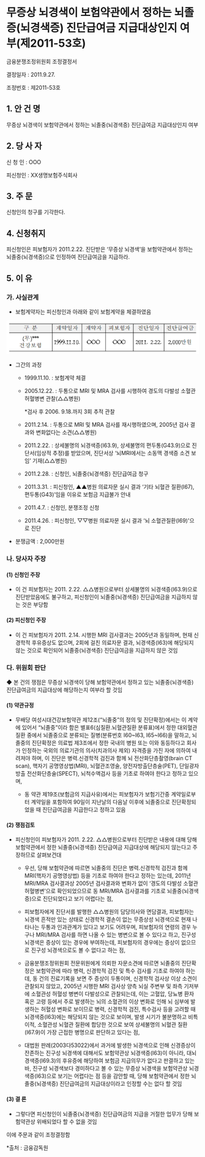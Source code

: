 # 무증상 뇌경색이 보험약관에서 정하는 뇌졸증(뇌경색증) 진단급여금 지급대상인지 여부(제2011-53호)

금융분쟁조정위원회 조정결정서 

결정일자 : 2011.9.27.

조정번호 : 제2011-53호

## 1. 안 건 명
무증상 뇌경색이 보험약관에서 정하는 뇌졸중(뇌경색증) 진단급여금 지급대상인지 여부

## 2. 당 사 자 

신 청 인  : OOO

피신청인  : XX생명보험주식회사

## 3. 주    문

신청인의 청구를 기각한다. 

## 4. 신청취지 

피신청인은 피보험자가 2011.2.22. 진단받은 ‘무증상 뇌경색’을 보험약관에서 정하는 뇌졸중(뇌경색증)으로 인정하여 진단급여금을 지급하라.
 
## 5. 이   유 

### 가. 사실관계
 
* 보험계약자는 피신청인과 아래와 같이 보험계약을 체결하였음

![alt image](https://raw.githubusercontent.com/aijinet/bodoc-claim-contents/master/contents/images/143_1.PNG)

<!--
구 분
계약일자
계약자
피보험자
진단일자
진단급여금
(무)***
건강보험
1999.11.10.
OOO
OOO 
2011. 2.22.
2,000만원
-->
 
* 그간의 과정

  * 1999.11.10. : 보험계약 체결
  * 2005.12.22. : 두통으로 MRI 및 MRA 검사를 시행하여 경도의 다발성 소혈관 허혈병변 관찰(△△병원)
  
    *검사 후 2006. 9.18.까지 3회 추적 관찰 
  
  * 2011.2.14. : 두통으로 MRI 및 MRA 검사를 재시행하였으며, 2005년 검사 결과와 변화없다는 소견(△△병원) 
  
  * 2011.2.22. : 상세불명의 뇌경색증(I63.9), 상세불명의 편두통(G43.9)으로 진단서(임상적 추정)를 받았으며, 진단서상 ‘뇌MRI에서는 소동맥 경색증 소견 보임’ 기재(△△병원)
  
  * 2011.2.28. : 신청인, 뇌졸중(뇌경색증) 진단급여금 청구 

  * 2011.3.31. : 피신청인, ▲▲병원 의료자문 실시 결과 ‘기타 뇌혈관 질환(I67), 편두통(G43)’임을 이유로 보험금 지급불가 안내

  * 2011.4.7. : 신청인, 분쟁조정 신청

  * 2011.4.26. : 피신청인, ▽▽병원 의료자문 실시 결과 ‘뇌 소혈관질환(I69)'으로 진단
   
* 분쟁금액 : 2,000만원

### 나. 당사자 주장 

#### (1) 신청인 주장 

* 이 건 피보험자는 2011. 2.22. △△병원으로부터 상세불명의 뇌경색증(I63.9)으로 진단받았음에도 불구하고, 피신청인이 뇌졸중(뇌경색증) 진단급여금을 지급하지 않는 것은 부당함 

#### (2) 피신청인 주장
* 이 건 피보험자가 2011. 2.14. 시행한 MRI 검사결과는 2005년과 동일하며, 현재 신경학적 후유증상도 없으며, 2회에 걸친 의료자문 결과, 뇌경색증(I63)에 해당되지 않는 것으로 확인되어 뇌졸중(뇌경색증) 진단급여금을 지급하지 않은 것임

### 다. 위원회 판단

◆ 본 건의 쟁점은 무증상 뇌경색이 당해 보험약관에서 정하고 있는 뇌졸중(뇌경색증) 진단급여금의 지급대상에 해당하는지 여부라 할 것임 

#### (1) 약관규정  

* 무배당 여성시대건강보험약관 제12조(“뇌졸중”의 정의 및 진단확정)에서는 이 계약에 있어서 “뇌졸중”이라 함은 별표6(심질환․뇌혈관질환 분류표)에서 정한 대외혈관 질환 중에서 뇌졸중으로 분류되는 질병(분류번호 I60~I63, I65~I66)을 말하고, 뇌졸중의 진단확정은 의료법 제3조에서 정한 국내의 병원 또는 이와 동등하다고 회사가 인정하는 국외의 의료기관의 의사(치과의사 제외) 자격증을 가진 자에 의하여 내려져야 하며, 이 진단은 병력․신경학적 검진과 함께 뇌 전산화단층촬영(brain CT scan), 핵자기 공명영상법(MRI), 뇌혈관조영술, 양전자방출단층술(PET), 단일광자방출 전산화단층술(SPECT), 뇌척수액검사 등을 기초로 하여야 한다고 정하고 있으며, 

  * 동 약관 제19조(보험금의 지급사유)에서는 피보험자가 보험기간중 계약일로부터 계약일을 포함하여 90일이 지난날의 다음날 이후에 뇌졸중으로 진단확정되었을 때 진단급여금을 지급한다고 정하고 있음
 
#### (2) 쟁점검토  

* 피신청인이 피보험자가 2011. 2.22. △△병원으로부터 진단받은 내용에 대해 당해 보험약관에서 정한 뇌졸중(뇌경색증) 진단급여금 지급대상에 해당되지 않는다고 주장하므로 살펴보건대

  * 우선, 당해 보험약관에 따르면 뇌졸중의 진단은 병력․신경학적 검진과 함께 MRI(핵자기 공명영상법) 등을 기초로 하여야 한다고 정하는 있는데, 2011년 MRI/MRA 검사결과상 2005년 검사결과와 변화가 없이 ‘경도의 다발성 소혈관 허혈병변’으로 확인되었으므로 동 MRI/MRA 검사결과를 기초로 뇌졸중(뇌경색증)으로 진단되었다고 보기 어렵다는 점,

  * 피보험자에게 진단서를 발행한 △△병원의 담당의사와 면담결과, 피보험자는 뇌경색 흔적만 있는 상태로 신경학적 결손이 없는 무증상성 뇌경색으로 현재 나타나는 두통과 인과관계가 있다고 보기도 어려우며, 피보험자의 연령의 경우 누구나 MRI/MRA 검사를 하면 나올 수 있는 병변으로 볼 수 있다고 하고, 진구성 뇌경색은 증상이 있는 경우에 부여하는데, 피보험자의 경우에는 증상이 없으므로 진구성 뇌경색으로도 볼 수 없다고 하는 점, 

  * 금융분쟁조정위원회 전문위원에게 의뢰한 자문소견에 따르면 뇌졸중의 진단확정은 보험약관에 따라 병력, 신경학적 검진 및 특수 검사를 기초로 하여야 하는데, 동 건의 진료기록을 보면 주 증상이 두통이며, 신경학적 검사상 이상 소견이 관찰되지 않았고, 2005년 시행한 MRI 검사상 양측 뇌실 주변부 및 좌측 기저부에 소혈관성 허혈성 병변이 다발성으로 관찰되는데, 이는 고혈압, 당뇨병 환자 혹은 고령 등에서 주로 발생하는 뇌의 소혈관의 이상 변화로 인해 뇌 심부에 발생하는 허혈성 변화로 보이므로 병력, 신경학적 검진, 특수검사 등을 고려할 때 뇌경색증(I63)에는 해당되지 않는 것으로 보이며, 발생 시기가 불분명하고 비특이적, 소혈관성 뇌혈관 질환에 합당한 것으로 보여 상세불명의 뇌혈관 질환(I67.9)이 가장 근접한 병명으로 판단하고 있다는 점, 

  * 대법원 판례(2003다53022)에서 과거에 발생한 뇌경색으로 인해 신경증상이 잔존하는 진구성 뇌경색에 대해서도 보험약관상 뇌경색증(I63)이 아니라, 대뇌경색증(I69.3)의 후유증에 해당하여 보험금 지급의무가 없다고 판결하고 있는바, 진구성 뇌경색보다 경미하다고 볼 수 있는 무증상 뇌경색을 보험약관상 뇌경색증(I63)으로 보기는 어렵다는 점 등을 감안할 때, 당해 보험약관에서 정한 뇌졸중(뇌경색증) 진단급여금의 지급대상이라고 인정할 수는 없다 할 것임
       

#### (3) 결 론   

* 그렇다면 피신청인이 뇌졸중(뇌경색증) 진단급여금의 지급을 거절한 업무가 당해 보험약관상 위배되었다 할 수 없을 것임

이에 주문과 같이 조정결정함 

*출처 : 금융감독원